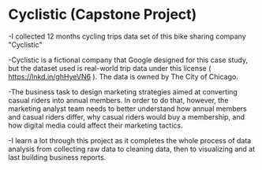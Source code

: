 # Cyclistic (Capstone Project)
-I collected 12 months cycling trips data set of this bike sharing company "Cyclistic"

-Cyclistic is a fictional company that Google designed for this case study,
but the dataset used is real-world trip data under this license ( https://lnkd.in/ghHyeVN6 ). The data is owned by The City of Chicago.

-The business task to design marketing strategies aimed at converting casual riders into annual members. In order to do that, however, the marketing analyst team needs to better understand how annual members and casual riders differ, why casual riders would buy a membership, and how digital media could affect their marketing tactics.

-I learn a lot through this project as it completes the whole process of data analysis from collecting raw data to cleaning data, then to visualizing and at last building business reports.

